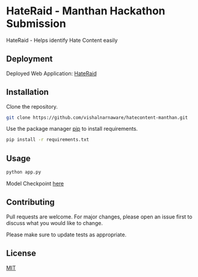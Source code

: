 # HateRaid - Manthan Hackathon Submission

HateRaid - Helps identify Hate Content easily

## Deployment
Deployed Web Application: [HateRaid](http://hateraid.azurewebsites.net/)     

## Installation
Clone the repository.
```bash
git clone https://github.com/vishalnarnaware/hatecontent-manthan.git
```

Use the package manager [pip](https://pip.pypa.io/en/stable/) to install requirements.

```bash
pip install -r requirements.txt
```

## Usage

```python
python app.py
```
Model Checkpoint [here](https://drive.google.com/drive/folders/1BdSbvu9BGm1lA6nE8eTxmqDUzPrlCXsl)

## Contributing
Pull requests are welcome. For major changes, please open an issue first to discuss what you would like to change.

Please make sure to update tests as appropriate.

## License
[MIT](https://choosealicense.com/licenses/mit/)